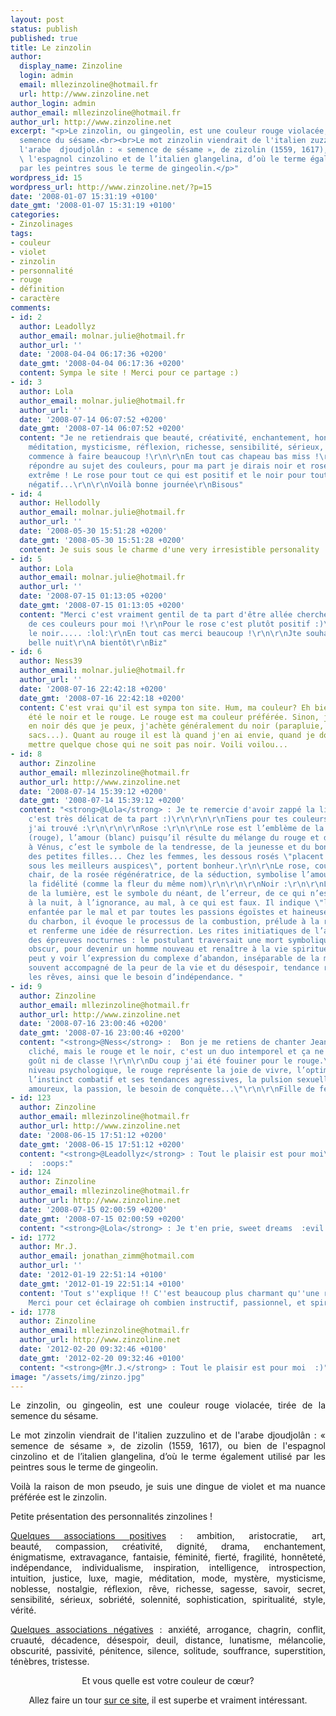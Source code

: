 ```yaml
---
layout: post
status: publish
published: true
title: Le zinzolin
author:
  display_name: Zinzoline
  login: admin
  email: mllezinzoline@hotmail.fr
  url: http://www.zinzoline.net
author_login: admin
author_email: mllezinzoline@hotmail.fr
author_url: http://www.zinzoline.net
excerpt: "<p>Le zinzolin, ou gingeolin, est une couleur rouge violacée, tirée de la
  semence du sésame.<br><br>Le mot zinzolin viendrait de l'italien zuzzulino et de
  l'arabe  djoudjolân : « semence de sésame », de zizolin (1559, 1617), ou bien de
  \ l'espagnol cinzolino et de l’italien glangelina, d’où le terme également  utilisé
  par les peintres sous le terme de gingeolin.</p>"
wordpress_id: 15
wordpress_url: http://www.zinzoline.net/?p=15
date: '2008-01-07 15:31:19 +0100'
date_gmt: '2008-01-07 15:31:19 +0100'
categories:
- Zinzolinages
tags:
- couleur
- violet
- zinzolin
- personnalité
- rouge
- définition
- caractère
comments:
- id: 2
  author: Leadollyz
  author_email: molnar.julie@hotmail.fr
  author_url: ''
  date: '2008-04-04 06:17:36 +0200'
  date_gmt: '2008-04-04 06:17:36 +0200'
  content: Sympa le site ! Merci pour ce partage :)
- id: 3
  author: Lola
  author_email: molnar.julie@hotmail.fr
  author_url: ''
  date: '2008-07-14 06:07:52 +0200'
  date_gmt: '2008-07-14 06:07:52 +0200'
  content: "Je ne retiendrais que beauté, créativité, enchantement, honnêteté, intelligence,
    méditation, mysticisme, réflexion, richesse, sensibilité, sérieux, en fait ça
    commence à faire beaucoup !\r\n\r\nEn tout cas chapeau bas miss !\r\n\r\nPour
    répondre au sujet des couleurs, pour ma part je dirais noir et rose, même si c'est
    extrême ! Le rose pour tout ce qui est positif et le noir pour tout ce qui est
    négatif...\r\n\r\nVoilà bonne journée\r\nBisous"
- id: 4
  author: Hellodolly
  author_email: molnar.julie@hotmail.fr
  author_url: ''
  date: '2008-05-30 15:51:28 +0200'
  date_gmt: '2008-05-30 15:51:28 +0200'
  content: Je suis sous le charme d'une very irresistible personality
- id: 5
  author: Lola
  author_email: molnar.julie@hotmail.fr
  author_url: ''
  date: '2008-07-15 01:13:05 +0200'
  date_gmt: '2008-07-15 01:13:05 +0200'
  content: "Merci c'est vraiment gentil de ta part d'être allée chercher la signification
    de ces couleurs pour moi !\r\nPour le rose c'est plutôt positif :)\r\nPar contre
    le noir..... :lol:\r\nEn tout cas merci beaucoup !\r\n\r\nJte souhaite une très
    belle nuit\r\nA bientôt\r\nBiz"
- id: 6
  author: Ness39
  author_email: molnar.julie@hotmail.fr
  author_url: ''
  date: '2008-07-16 22:42:18 +0200'
  date_gmt: '2008-07-16 22:42:18 +0200'
  content: C'est vrai qu'il est sympa ton site. Hum, ma couleur? Eh bien ça a toujours
    été le noir et le rouge. Le rouge est ma couleur préférée. Sinon, je m'habille
    en noir dés que je peux, j'achète généralement du noir (parapluie, montre, fringues,
    sacs...). Quant au rouge il est là quand j'en ai envie, quand je dois faire ou
    mettre quelque chose qui ne soit pas noir. Voili voilou...
- id: 8
  author: Zinzoline
  author_email: mllezinzoline@hotmail.fr
  author_url: http://www.zinzoline.net
  date: '2008-07-14 15:39:12 +0200'
  date_gmt: '2008-07-14 15:39:12 +0200'
  content: "<strong>@Lola</strong> : Je te remercie d'avoir zappé la liste des défauts,
    c'est très délicat de ta part :)\r\n\r\n\r\nTiens pour tes couleurs voilà ce que
    j'ai trouvé :\r\n\r\n\r\nRose :\r\n\r\nLe rose est l’emblème de la sagesse divine
    (rouge), l’amour (blanc) puisqu’il résulte du mélange du rouge et du blanc. Associé
    à Vénus, c’est le symbole de la tendresse, de la jeunesse et du bonheur : vêtements
    des petites filles... Chez les femmes, les dessous rosés \"placent leur union
    sous les meilleurs auspices\", portent bonheur.\r\n\r\nLe rose, couleur de la
    chair, de la rosée régénératrice, de la séduction, symbolise l’amour, la pureté,
    la fidélité (comme la fleur du même nom)\r\n\r\n\r\nNoir :\r\n\r\nLe noir, négation
    de la lumière, est le symbole du néant, de l’erreur, de ce qui n’est pas et s’associe
    à la nuit, à l’ignorance, au mal, à ce qui est faux. Il indique \"l’ignorance
    enfantée par le mal et par toutes les passions égoïstes et haineuses\".\r\n\r\nCouleur
    du charbon, il évoque le processus de la combustion, prélude à la régénération
    et renferme une idée de résurrection. Les rites initiatiques de l’antiquité comportaient
    des épreuves nocturnes : le postulant traversait une mort symbolique dans un lieu
    obscur, pour devenir un homme nouveau et renaître à la vie spirituelle.\r\n\r\nOn
    peut y voir l’expression du complexe d’abandon, inséparable de la mélancolie et
    souvent accompagné de la peur de la vie et du désespoir, tendance reflétées dans
    les rêves, ainsi que le besoin d’indépendance. "
- id: 9
  author: Zinzoline
  author_email: mllezinzoline@hotmail.fr
  author_url: http://www.zinzoline.net
  date: '2008-07-16 23:00:46 +0200'
  date_gmt: '2008-07-16 23:00:46 +0200'
  content: "<strong>@Ness</strong> :  Bon je me retiens de chanter Jeanne Mas, trop
    cliché, mais le rouge et le noir, c'est un duo intemporel et ça ne manque ni de
    goût ni de classe !\r\n\r\nDu coup j'ai été fouiner pour le rouge.\r\n\r\n\"Au
    niveau psychologique, le rouge représente la joie de vivre, l’optimisme, la vigueur,
    l’instinct combatif et ses tendances agressives, la pulsion sexuelle, le désir
    amoureux, la passion, le besoin de conquête...\"\r\n\r\nFille de feu :)"
- id: 123
  author: Zinzoline
  author_email: mllezinzoline@hotmail.fr
  author_url: http://www.zinzoline.net
  date: '2008-06-15 17:51:12 +0200'
  date_gmt: '2008-06-15 17:51:12 +0200'
  content: "<strong>@Leadollyz</strong> : Tout le plaisir est pour moi\r\n\r\n<strong>@Hellodolly</strong>
    :  :oops:"
- id: 124
  author: Zinzoline
  author_email: mllezinzoline@hotmail.fr
  author_url: http://www.zinzoline.net
  date: '2008-07-15 02:00:59 +0200'
  date_gmt: '2008-07-15 02:00:59 +0200'
  content: "<strong>@Lola</strong> : Je t'en prie, sweet dreams  :evil:"
- id: 1772
  author: Mr.J.
  author_email: jonathan_zimm@hotmail.com
  author_url: ''
  date: '2012-01-19 22:51:14 +0100'
  date_gmt: '2012-01-19 22:51:14 +0100'
  content: 'Tout s''explique !! C''est beaucoup plus charmant qu''une recherche wikipédia.
    Merci pour cet éclairage oh combien instructif, passionnel, et spirituel !  :evil:'
- id: 1778
  author: Zinzoline
  author_email: mllezinzoline@hotmail.fr
  author_url: http://www.zinzoline.net
  date: '2012-02-20 09:32:46 +0100'
  date_gmt: '2012-02-20 09:32:46 +0100'
  content: "<strong>@Mr.J.</strong> : Tout le plaisir est pour moi  :)"
image: "/assets/img/zinzo.jpg"
---
```

<p style="text-align: justify;">Le zinzolin, ou gingeolin, est une couleur rouge violacée, tirée de la semence du sésame.</p>
<div style="text-align: justify;">
<p>Le mot zinzolin viendrait de l'italien zuzzulino et de l'arabe  djoudjolân : « semence de sésame », de zizolin (1559, 1617), ou bien de  l'espagnol cinzolino et de l’italien glangelina, d’où le terme également  utilisé par les peintres sous le terme de gingeolin.<a id="more"></a><a id="more-15"></a></p>
</div>
<div style="text-align: justify;">
<p>Voilà la raison de mon pseudo, je suis une dingue de violet et ma nuance préférée est le zinzolin.</p>
<p>Petite présentation des personnalités zinzolines !</p>
</div>
<div style="text-align: justify;">
<p><span style="text-decoration: underline;">Quelques associations positives</span> : ambition, aristocratie, art, beauté, compassion, créativité, dignité,   drama, enchantement, énigmatisme, extravagance, fantaisie, féminité,   fierté, fragilité, honnêteté, indépendance, individualisme, inspiration,   intelligence, introspection, intuition, justice, luxe, magie,   méditation, mode, mystère, mysticisme, noblesse, nostalgie, réflexion,   rêve, richesse, sagesse, savoir, secret, sensibilité, sérieux, sobriété,   solennité, sophistication, spiritualité, style, vérité.</p>
</div>
<p style="text-align: justify;"><span style="text-decoration: underline;">Quelques associations négatives</span> : anxiété, arrogance, chagrin, conflit, cruauté, décadence, désespoir, deuil, distance, lunatisme, mélancolie, obscurité, passivité, pénitence, silence, solitude, souffrance, superstition, ténèbres, tristesse.</p>
<p style="text-align: center;">Et vous quelle est votre couleur de cœur?</p>
<div style="text-align: justify;">
<div>
<p style="text-align: center;">Allez faire un tour <a href="http://www.mariaclaudiacortes.com/" target="_blank">sur ce site</a>, il est superbe et vraiment intéressant.</p>
</div>
</div>
